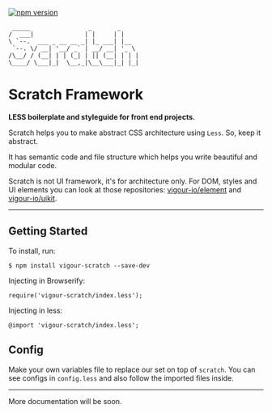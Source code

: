 [![npm version](https://badge.fury.io/js/vigour-scratch.svg)](https://badge.fury.io/js/vigour-scratch)


	 _____                _       _
	/  ___|              | |     | |
	\ `--.  ___ _ __ __ _| |_ ___| |__
	 `--. \/ __| '__/ _` | __/ __| '_ \
	/\__/ / (__| | | (_| | || (__| | | |
	\____/ \___|_|  \__,_|\__\___|_| |_|


Scratch Framework
=============

**LESS boilerplate and styleguide for front end projects.**

Scratch helps you to make abstract CSS architecture using `Less`. So, keep it abstract.

It has semantic code and file structure which helps you write beautiful and modular code.

Scratch is not UI framework, it's for architecture only. For DOM, styles and UI elements you can look at those repositories: [vigour-io/element](https://github.com/vigour-io/element) and [vigour-io/uikit](https://github.com/vigour-io/uikit).

-------------

Getting Started
-------------

To install, run:

	$ npm install vigour-scratch --save-dev

Injecting in Browserify:

	require('vigour-scratch/index.less');

Injecting in less:

	@import 'vigour-scratch/index.less';


Config
-------------

Make your own variables file to replace our set on top of `scratch`. You can see configs in `config.less` and also follow the imported files inside.


-------------

More documentation will be soon.
